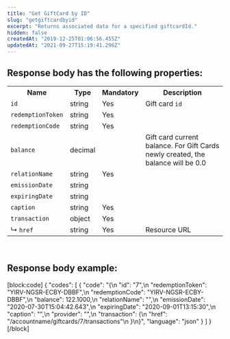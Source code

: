 ```yaml
---
title: "Get GiftCard by ID"
slug: "getgiftcardbyid"
excerpt: "Returns associated data for a specified giftcardId."
hidden: false
createdAt: "2019-12-25T01:06:56.455Z"
updatedAt: "2021-09-27T15:19:41.296Z"
---
```

## Response body has the following properties:
<table>
    <tr>
        <th>Name</th>
        <th>Type</th>
        <th>Mandatory</th>
        <th>Description</th>
    </tr>
    <tr>
        <td><code>id</code></td>
        <td>string</td>
        <td>Yes</td>
        <td>Gift card <code>id</code></td>
    </tr>
 <tr>
        <td><code>redemptionToken</code></td>
        <td>string</td>
        <td>Yes</td>
        <td></td>
    </tr>
 <tr>
        <td><code>redemptionCode</code></td>
        <td>string</td>
        <td>Yes</td>
        <td></td>
    </tr>
 <tr>
        <td><code>balance</code></td>
        <td>decimal</td>
        <td></td>
        <td>Gift card current balance. For Gift Cards newly created, the balance will be 0.0</td>
    </tr>
 <tr>
        <td><code>relationName</code></td>
        <td>string</td>
        <td>Yes</td>
        <td></td>
    </tr>
 <tr>
        <td><code>emissionDate</code></td>
        <td>string</td>
        <td></td>
        <td></td>
    </tr>
 <tr>
        <td><code>expiringDate</code></td>
        <td>string</td>
        <td></td>
        <td></td>
    </tr>
 <tr>
        <td><code>caption</code></td>
        <td>string</td>
        <td>Yes</td>
        <td></td>
    </tr>
 <tr>
        <td><code>transaction</code></td>
        <td>object</td>
        <td>Yes</td>
        <td></td>
    </tr>
<tr>
        <td>&#x21B3; <code>href</code></td>
        <td>string</td>
        <td>Yes</td>
        <td>Resource URL</td>
    </tr>
</table>

<br>

## Response body example:
[block:code]
{
  "codes": [
    {
      "code": "{\n        \"id\": \"7\",\n        \"redemptionToken\": \"YIRV-NGSR-ECBY-DBBF\",\n        \"redemptionCode\": \"YIRV-NGSR-ECBY-DBBF\",\n        \"balance\": 122.1000,\n        \"relationName\": \"\",\n        \"emissionDate\": \"2020-07-30T15:04:42.643\",\n        \"expiringDate\": \"2020-09-01T13:15:30\",\n        \"caption\": \"\",\n        \"provider\": \"\",\n        \"transaction\": {\n                \"href\": \"/accountname/giftcards/7/transactions\"\n        }\n}",
      "language": "json"
    }
  ]
}
[/block]